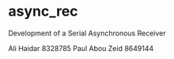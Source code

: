 # async_rec

Development of a Serial Asynchronous Receiver

Ali Haidar 8328785
Paul Abou Zeid 8649144
